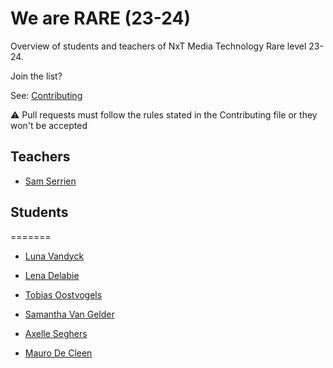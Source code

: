 # We are RARE (23-24)

Overview of students and teachers of NxT Media Technology Rare level 23-24.

Join the list?

See: [Contributing](./CONTRIBUTING.md)

⚠️ Pull requests must follow the rules stated in the Contributing file or they won't be accepted

## Teachers

* [Sam Serrien](./people/sam_serrien.md)


## Students


=======

* [Luna Vandyck](./people/luna_vandyck.md)
* [Lena Delabie](./people/lena_delabie.md)
* [Tobias Oostvogels](./people/tobias_oostvogels.md)
* [Samantha Van Gelder](./people/samantha_VanGelder.md)

* [Axelle Seghers](./people/Axelle_Seghers.md)
* [Mauro De Cleen](./people/Mauro_De_Cleen.md.)